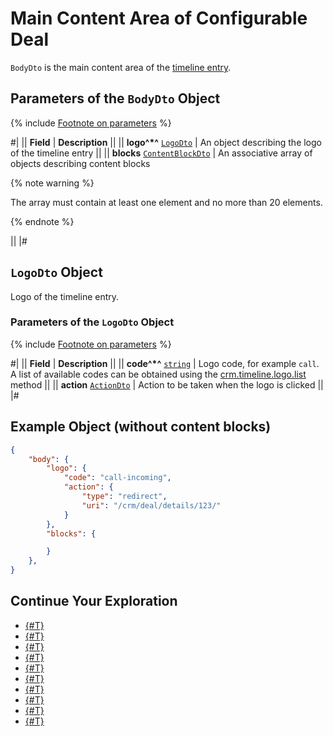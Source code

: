 # Main Content Area of Configurable Deal

`BodyDto` is the main content area of the [timeline entry](../index.md).

## Parameters of the `BodyDto` Object

{% include [Footnote on parameters](../../../../../../_includes/required.md) %}

#|
|| **Field** | **Description** ||
|| **logo^*^**
[`LogoDto`](#object) | An object describing the logo of the timeline entry ||
|| **blocks**
[`ContentBlockDto`](./content-block.md) | An associative array of objects describing content blocks 

{% note warning %}

The array must contain at least one element and no more than 20 elements.

{% endnote %}

||
|#

## `LogoDto` Object

Logo of the timeline entry.

### Parameters of the `LogoDto` Object

{% include [Footnote on parameters](../../../../../../_includes/required.md) %}

#|
|| **Field** | **Description** ||
|| **code^*^**
[`string`](../../../../data-types.md) | Logo code, for example `call`. A list of available codes can be obtained using the [crm.timeline.logo.list](../../../logmessage/logo/crm-timeline-logo-list.md) method ||
|| **action**
[`ActionDto`](./action.md) | Action to be taken when the logo is clicked ||
|#

## Example Object (without content blocks)

```json
{
    "body": {
        "logo": {
            "code": "call-incoming",
            "action": {
                "type": "redirect",
                "uri": "/crm/deal/details/123/"
            }
        },
        "blocks": {

        }
    },
}
```

## Continue Your Exploration

- [{#T}](./layout.md)
- [{#T}](./header.md)
- [{#T}](./icon.md)
- [{#T}](./content-block.md)
- [{#T}](./footer.md)
- [{#T}](./menu-item.md)
- [{#T}](./action.md)
- [{#T}](./field-types.md)
- [{#T}](./rest-app-layout-dto.md)
- [{#T}](./examples.md)